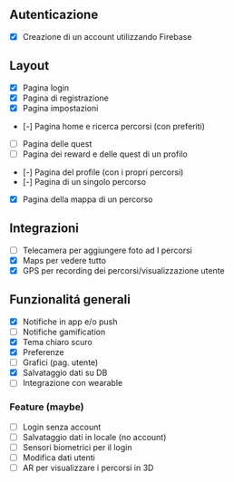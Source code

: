 ## Autenticazione
- [X] Creazione di un account utilizzando Firebase

## Layout
- [X] Pagina login
- [X] Pagina di registrazione
- [X] Pagina impostazioni
- [-] Pagina home e ricerca percorsi (con preferiti)
- [ ] Pagina delle quest
- [ ] Pagina dei reward e delle quest di un profilo
- [-] Pagina del profile (con i propri percorsi)
- [-] Pagina di un singolo percorso
- [X] Pagina della mappa di un percorso

## Integrazioni
- [ ] Telecamera per aggiungere foto ad I percorsi
- [X] Maps per vedere tutto
- [X] GPS per recording dei percorsi/visualizzazione utente

## Funzionalitá generali
- [X] Notifiche in app e/o push
- [ ] Notifiche gamification
- [X] Tema chiaro scuro
- [X] Preferenze
- [ ] Grafici (pag. utente)
- [X] Salvataggio dati su DB
- [ ] Integrazione con wearable

### Feature (maybe)
- [ ] Login senza account
- [ ] Salvataggio dati in locale (no account)
- [ ] Sensori biometrici per il login
- [ ] Modifica dati utenti
- [ ] AR per visualizzare i percorsi in 3D